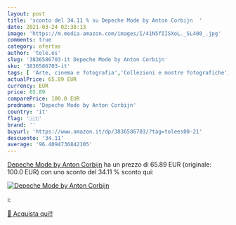 ```yaml
---
layout: post
title: 'sconto del 34.11 % su Depeche Mode by Anton Corbijn  '
date: 2021-03-24 02:38:13
image: 'https://m.media-amazon.com/images/I/41N5fIISXoL._SL400_.jpg'
comments: true
category: ofertas
author: 'tole.es'
slug: '3836586703-it Depeche Mode by Anton Corbijn'
sku: '3836586703-it'
tags: [ 'Arte, cinema e fotografia','Collezioni e mostre fotografiche','Fotografia','Fotografia ritrattistica','Generi musicali','Libri','Musica','Musica dance', ]
actualPrice: 65.89 EUR
currency: EUR
price: 65.89
comparePrice: 100.0 EUR
prodname: 'Depeche Mode by Anton Corbijn'
country: 'it'
flag: '🇮🇹'
brand: ''
buyurl: 'https://www.amazon.it/dp/3836586703/?tag=tolees00-21'
descuento: '34.11'
average: '96.4094736842105'
---
```


[Depeche Mode by Anton Corbijn](https://www.amazon.it/dp/3836586703/?tag=tolees00-21) ha un prezzo di 65.89 EUR (originale: 100.0 EUR) con uno sconto del 34.11 % sconto qui:

[![Depeche Mode by Anton Corbijn](https://m.media-amazon.com/images/I/41N5fIISXoL._SL400_.jpg)](https://www.amazon.it/dp/3836586703/?tag=tolees00-21)

ℹ️:


[🛒 Acquista qui!!](https://www.amazon.it/dp/3836586703/?tag=tolees00-21)
